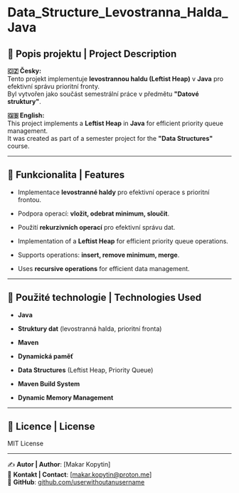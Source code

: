 # Data_Structure_Levostranna_Halda_Java

## 📌 Popis projektu | Project Description
**🇨🇿 Česky:**  
Tento projekt implementuje **levostrannou haldu (Leftist Heap)** v **Java** pro efektivní správu prioritní fronty.  
Byl vytvořen jako součást semestrální práce v předmětu **"Datové struktury"**.  

**🇬🇧 English:**  
This project implements a **Leftist Heap** in **Java** for efficient priority queue management.  
It was created as part of a semester project for the **"Data Structures"** course.  

---

## 🚀 Funkcionalita | Features
- Implementace **levostranné haldy** pro efektivní operace s prioritní frontou.
- Podpora operací: **vložit, odebrat minimum, sloučit**.
- Použití **rekurzivních operací** pro efektivní správu dat.

- Implementation of a **Leftist Heap** for efficient priority queue operations.
- Supports operations: **insert, remove minimum, merge**.
- Uses **recursive operations** for efficient data management.

---

## 🔧 Použité technologie | Technologies Used
- **Java**
- **Struktury dat** (levostranná halda, prioritní fronta)  
- **Maven**  
- **Dynamická paměť**  

- **Data Structures** (Leftist Heap, Priority Queue)  
- **Maven Build System**  
- **Dynamic Memory Management**  

---

## 📜 Licence | License
MIT License  

---

✍ **Autor | Author**: [Makar Kopytin]  
📧 **Kontakt | Contact**: [makar.kopytin@proton.me]  
🔗 **GitHub**: [github.com/userwithoutanusername](https://github.com/userwithoutanusername)
